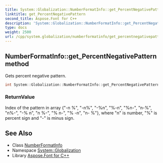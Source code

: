 ```yaml
---
title: System::Globalization::NumberFormatInfo::get_PercentNegativePattern method
linktitle: get_PercentNegativePattern
second_title: Aspose.Font for C++
description: 'System::Globalization::NumberFormatInfo::get_PercentNegativePattern method. Gets percent negative pattern in C++.'
type: docs
weight: 2500
url: /cpp/system.globalization/numberformatinfo/get_percentnegativepattern/
---
```

## NumberFormatInfo::get_PercentNegativePattern method


Gets percent negative pattern.

```cpp
int System::Globalization::NumberFormatInfo::get_PercentNegativePattern() const
```


### ReturnValue

Index of the pattern in array {"-n %", "-n%", "-%n", "%-n", "%n-", "n-%", "n%-", "-% n", "n %-", "% n-", "% -n", "n- %"}, where "n" is number, "%" is percent sign and "-" is minus sign.

## See Also

* Class [NumberFormatInfo](../)
* Namespace [System::Globalization](../../)
* Library [Aspose.Font for C++](../../../)
